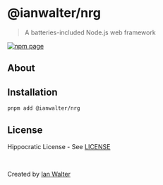# @ianwalter/nrg
> A batteries-included Node.js web framework

[![npm page][npmImage]][npmUrl]

## About


## Installation

```console
pnpm add @ianwalter/nrg
```

## License

Hippocratic License - See [LICENSE][licenseUrl]

&nbsp;

Created by [Ian Walter](https://ianwalter.dev)

[npmImage]: https://img.shields.io/npm/v/@ianwalter/nrg.svg
[npmUrl]: https://www.npmjs.com/package/@ianwalter/nrg
[licenseUrl]: https://github.com/ianwalter/nrg/blob/master/LICENSE
